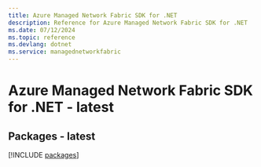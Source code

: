 ```yaml
---
title: Azure Managed Network Fabric SDK for .NET
description: Reference for Azure Managed Network Fabric SDK for .NET
ms.date: 07/12/2024
ms.topic: reference
ms.devlang: dotnet
ms.service: managednetworkfabric
---
```

# Azure Managed Network Fabric SDK for .NET - latest
## Packages - latest
[!INCLUDE [packages](managed-network-fabric-index.md)]